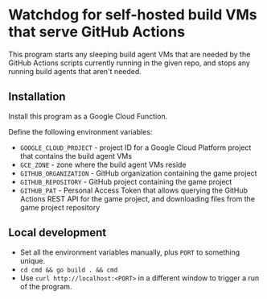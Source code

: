 # Watchdog for self-hosted build VMs that serve GitHub Actions

This program starts any sleeping build agent VMs that are needed by the GitHub Actions scripts currently running in the given repo, and stops any running build agents that aren't needed.

## Installation

Install this program as a Google Cloud Function.

Define the following environment variables:
* `GOOGLE_CLOUD_PROJECT` - project ID for a Google Cloud Platform project that contains the build agent VMs
* `GCE_ZONE` - zone where the build agent VMs reside
* `GITHUB_ORGANIZATION` - GitHub organization containing the game project
* `GITHUB_REPOSITORY` - GitHub project containing the game project
* `GITHUB_PAT` - Personal Access Token that allows querying the GitHub Actions REST API for the game project, and downloading files from the game project repository


## Local development

* Set all the environment variables manually, plus `PORT` to something unique.
* `cd cmd && go build . && cmd`
* Use `curl http://localhost:<PORT>` in a different window to trigger a run of the program.
